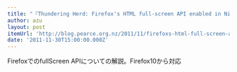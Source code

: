 ```yaml
---
title: "『Thundering Herd: Firefox's HTML full-screen API enabled in Nightly builds』"
author: azu
layout: post
itemUrl: 'http://blog.pearce.org.nz/2011/11/firefoxs-html-full-screen-api-enabled.html'
date: '2011-11-30T15:00:00.000Z'
---
```

FirefoxでのfullScreen APIについての解説。Firefox10から対応
